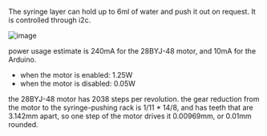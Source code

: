 The syringe layer can hold up to 6ml of water and push it out on request. It is controlled through i2c.

![image](https://user-images.githubusercontent.com/2878523/111032377-c3d1b180-8403-11eb-955b-0c261758f9f8.png)

power usage estimate is 240mA for the 28BYJ-48 motor, and 10mA for the Arduino.

* when the motor is enabled: 1.25W
* when the motor is disabled: 0.05W

the 28BYJ-48 motor has 2038 steps per revolution. the gear reduction from the motor to the syringe-pushing rack is 1/11 * 14/8, and has teeth that are 3.142mm apart, so one step of the motor drives it 0.00969mm, or 0.01mm rounded.
